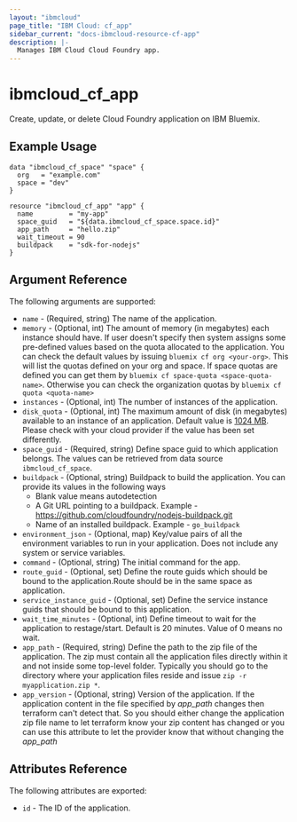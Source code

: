 ```yaml
---
layout: "ibmcloud"
page_title: "IBM Cloud: cf_app"
sidebar_current: "docs-ibmcloud-resource-cf-app"
description: |-
  Manages IBM Cloud Cloud Foundry app.
---
```


# ibmcloud\_cf_app

Create, update, or delete Cloud Foundry application on IBM Bluemix.

## Example Usage

```hcl	
data "ibmcloud_cf_space" "space" {
  org   = "example.com"
  space = "dev"
}

resource "ibmcloud_cf_app" "app" {
  name         = "my-app"
  space_guid   = "${data.ibmcloud_cf_space.space.id}"
  app_path     = "hello.zip"
  wait_timeout = 90
  buildpack    = "sdk-for-nodejs"
}
```

## Argument Reference

The following arguments are supported:

* `name` - (Required, string) The name of the application.
* `memory` - (Optional, int) The amount of memory (in megabytes) each instance should have. If user doesn't specify then system assigns some pre-defined values based on the quota allocated to the application. You can check the default values by issuing `bluemix cf org <your-org>`. This will list the quotas defined on your org and space.
If space quotas are defined you can get them by `bluemix cf space-quota <space-quota-name>`. Otherwise you can check the organization quotas by `bluemix cf quota <quota-name>`
* `instances` - (Optional, int) The number of instances of the application.
* `disk_quota` - (Optional, int) The maximum amount of disk (in megabytes) available to an instance of an application. Default value is [1024 MB](http://bosh.io/jobs/cloud_controller_ng?source=github.com/cloudfoundry/cf-release&version=234#p=cc.default_app_disk_in_mb). Please check with your cloud provider if the value has been set differently.
* `space_guid` - (Required, string) Define space guid to which application belongs. The values can be retrieved from data source `ibmcloud_cf_space`.
* `buildpack` - (Optional, string) Buildpack to build the application. You can provide its values in the following ways
  * Blank value means autodetection
  * A Git URL pointing to a buildpack. Example - https://github.com/cloudfoundry/nodejs-buildpack.git
  * Name of an installed buildpack. Example - `go_buildpack`
* `environment_json` - (Optional, map) Key/value pairs of all the environment variables to run in your application. Does not include any system or service variables.
* `command` - (Optional, string) The initial command for the app.
* `route_guid` - (Optional, set) Define the route guids which should be bound to the application.Route should be in the same space as application.
* `service_instance_guid` - (Optional, set) Define the service instance guids that should be bound to this application.
* `wait_time_minutes` - (Optional, int) Define timeout to wait for the application to restage/start. Default is 20 minutes. Value of 0 means no wait.
* `app_path` - (Required, string) Define the path to the zip file of the application. The zip must contain all the application files directly within it and not inside some top-level folder. Typically you should go to the directory where your application files reside and issue `zip -r myapplication.zip *`.
* `app_version`	 - (Optional, string) Version of the application. If the application content in the file specified by _app_path_ changes then terraform can't detect that. So you should either change the application zip file name to let terraform know your zip content has changed or you can use this attribute to let the provider know that without changing the _app_path_

## Attributes Reference

The following attributes are exported:

* `id` - The ID of the application.
